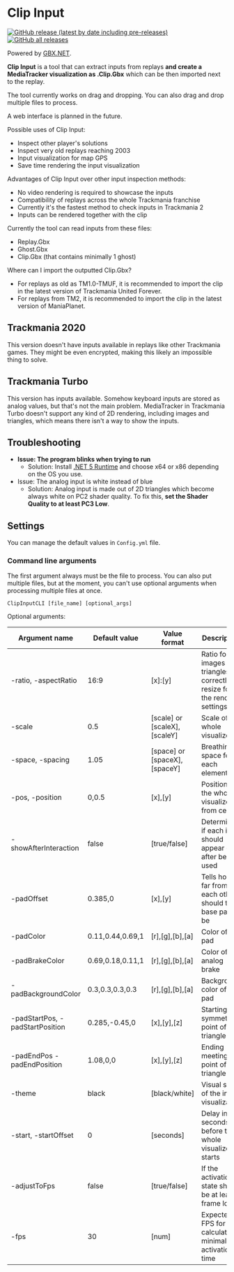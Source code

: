 # Clip Input

[![GitHub release (latest by date including pre-releases)](https://img.shields.io/github/v/release/BigBang1112-cz/clip-input?include_prereleases&style=for-the-badge)](https://github.com/BigBang1112-cz/clip-input/releases)
[![GitHub all releases](https://img.shields.io/github/downloads/BigBang1112-cz/clip-input/total?style=for-the-badge)](https://github.com/BigBang1112-cz/clip-input/releases)

Powered by [GBX.NET](https://github.com/BigBang1112/gbx-net).

**Clip Input** is a tool that can extract inputs from replays **and create a MediaTracker visualization as .Clip.Gbx** which can be then imported next to the replay.

The tool currently works on drag and dropping. You can also drag and drop multiple files to process.

A web interface is planned in the future.

Possible uses of Clip Input:
- Inspect other player's solutions
- Inspect very old replays reaching 2003
- Input visualization for map GPS
- Save time rendering the input visualization

Advantages of Clip Input over other input inspection methods:
- No video rendering is required to showcase the inputs
- Compatibility of replays across the whole Trackmania franchise
- Currently it's the fastest method to check inputs in Trackmania 2
- Inputs can be rendered together with the clip

Currently the tool can read inputs from these files:
- Replay.Gbx
- Ghost.Gbx
- Clip.Gbx (that contains minimally 1 ghost)

Where can I import the outputted Clip.Gbx?
- For replays as old as TM1.0-TMUF, it is recommended to import the clip in the latest version of Trackmania United Forever.
- For replays from TM2, it is recommended to import the clip in the latest version of ManiaPlanet.

## Trackmania 2020

This version doesn't have inputs available in replays like other Trackmania games. They might be even encrypted, making this likely an impossible thing to solve.

## Trackmania Turbo

This version has inputs available. Somehow keyboard inputs are stored as analog values, but that's not the main problem. MediaTracker in Trackmania Turbo doesn't support any kind of 2D rendering, including images and triangles, which means there isn't a way to show the inputs.

## Troubleshooting

- **Issue: The program blinks when trying to run**
  - Solution: Install [.NET 5 Runtime](https://dotnet.microsoft.com/download/dotnet/5.0/runtime) and choose x64 or x86 depending on the OS you use.
- Issue: The analog input is white instead of blue
  - Solution: Analog input is made out of 2D triangles which become always white on PC2 shader quality. To fix this, **set the Shader Quality to at least PC3 Low**.

## Settings

You can manage the default values in `Config.yml` file.

### Command line arguments

The first argument always must be the file to process. You can also put multiple files, but at the moment, you can't use optional arguments when processing multiple files at once.

```
ClipInputCLI [file_name] [optional_args]
```

Optional arguments:

| Argument name | Default value | Value format | Description
| --- | --- | --- | ---
| -ratio, -aspectRatio | 16:9 | \[x\]:\[y\] | Ratio for images and triangles to correctly resize for the render settings
| -scale | 0.5 | \[scale\] or \[scaleX\],\[scaleY\] | Scale of the whole visualizer
| -space, -spacing | 1.05 | \[space\] or \[spaceX\],\[spaceY\] | Breathing space for each element
| -pos, -position | 0,0.5 | \[x\],\[y\] | Position of the whole visualizer from center
| -showAfterInteraction | false | \[true/false\] | Determines if each input should appear only after being used
| -padOffset | 0.385,0 | \[x],\[y\] | Tells how far from each other should the base pads be
| -padColor | 0.11,0.44,0.69,1 | \[r],\[g\],\[b\],\[a\] | Color of the pad
| -padBrakeColor | 0.69,0.18,0.11,1 | \[r],\[g\],\[b\],\[a\] | Color of the analog brake
| -padBackgroundColor | 0.3,0.3,0.3,0.3 | \[r\],\[g\],\[b\],\[a\] | Background color of the pad
| -padStartPos, -padStartPosition | 0.285,-0.45,0 | \[x\],\[y\],\[z\] | Starting symmetric point of the triangle
| -padEndPos -padEndPosition | 1.08,0,0 | \[x\],\[y\],\[z\] | Ending meeting point of the triangle
| -theme | black | \[black/white\] | Visual style of the input visualization
| -start, -startOffset | 0 | \[seconds\] | Delay in seconds before the whole visualizer starts
| -adjustToFps | false | \[true/false\] | If the activation state should be at least a frame long
| -fps | 30 | \[num\] | Expected FPS for calculating minimal activation time